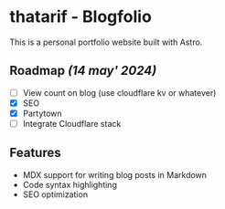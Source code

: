 # thatarif - Blogfolio

This is a personal portfolio website built with Astro.

## Roadmap _(14 may' 2024)_

- [ ] View count on blog (use cloudflare kv or whatever)
- [x] SEO
- [x] Partytown
- [ ] Integrate Cloudflare stack

## Features

- MDX support for writing blog posts in Markdown
- Code syntax highlighting
- SEO optimization
